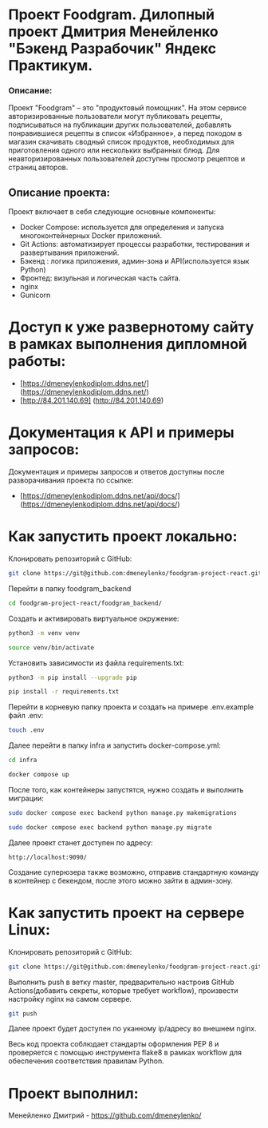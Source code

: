 # Проект Foodgram. Дилопный проект Дмитрия Менейленко "Бэкенд Разрабочик" Яндекс Практикум.

### Описание:
Проект "Foodgram" – это "продуктовый помощник". На этом сервисе авторизированные пользователи могут публиковать рецепты, подписываться на публикации других пользователей, добавлять понравившиеся рецепты в список «Избранное», а перед походом в магазин скачивать сводный список продуктов, необходимых для приготовления одного или нескольких выбранных блюд. Для неавторизированных пользователей доступны просмотр рецептов и страниц авторов.

## Описание проекта:

Проект включает в себя следующие основные компоненты:

- Docker Compose: используется для определения и запуска многоконтейнерных Docker приложений.
- Git Actions: автоматизирует процессы разработки, тестирования и развертывания приложений.
- Бэкенд : логика приложения, админ-зона и API(используется язык Python)
- Фронтед: визульная и логическая часть сайта.
- nginx
- Gunicorn

# Доступ к уже развернотому сайту в рамках выполнения дипломной работы:
- [https://dmeneylenkodiplom.ddns.net/] (https://dmeneylenkodiplom.ddns.net/)
- [http://84.201.140.69] (http://84.201.140.69)

# Документация к API и примеры запросов:
Документация и примеры запросов и ответов доступны после разворачивания проекта по ссылке:
- [https://dmeneylenkodiplom.ddns.net/api/docs/] (https://dmeneylenkodiplom.ddns.net/api/docs/)

# Как запустить проект локально:

Клонировать репозиторий c GitHub:
```sh
git clone https://git@github.com:dmeneylenko/foodgram-project-react.git
```
Перейти в папку foodgram_backend
```sh
cd foodgram-project-react/foodgram_backend/
```
Создать и активировать виртуальное окружение:
```sh
python3 -m venv venv
```
```sh
source venv/bin/activate
```
Установить зависимости из файла requirements.txt:
```sh
python3 -m pip install --upgrade pip
```
```sh
pip install -r requirements.txt
```
Перейти в корневую папку проекта и создать на примере .env.example файл .env:
```sh
touch .env
```
Далее перейти в папку infra и запустить docker-compose.yml:
```sh
cd infra
```
```sh
docker compose up
```
После того, как контейнеры запустятся, нужно создать и выполнить миграции:
```sh
sudo docker compose exec backend python manage.py makemigrations
```
```sh
sudo docker compose exec backend python manage.py migrate
```
Далее проект станет доступен по адресу:
```
http://localhost:9090/
```
Создание суперюзера также возможно, отправив стандартную команду в контейнер c бекендом, после этого можно зайти в админ-зону.

# Как запустить проект на сервере Linux:
Клонировать репозиторий c GitHub:
```sh
git clone https://git@github.com:dmeneylenko/foodgram-project-react.git
```
Выполнить push в ветку master, предварительно настроив GitHub Actions(добавить секреты, которые требует workflow), произвести настройку nginx на самом сервере.
```sh
git push
```
Далее проект будет доступен по уканному ip/адресу во внешнем nginx.

Весь код проекта соблюдает стандарты оформления PEP 8 и проверяется с помощью инструмента flake8 в рамках workflow для обеспечения соответствия правилам Python.

# Проект выполнил: 
Менейленко Дмитрий - https://github.com/dmeneylenko/

